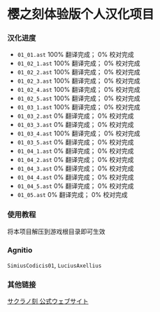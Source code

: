 # 樱之刻体验版个人汉化项目

### 汉化进度

- `01_01.ast` 100% 翻译完成； 0% 校对完成
- `01_02_1.ast` 100% 翻译完成； 0% 校对完成
- `01_02_2.ast` 100% 翻译完成； 0% 校对完成
- `01_02_3.ast` 100% 翻译完成； 0% 校对完成
- `01_02_4.ast` 100% 翻译完成； 0% 校对完成
- `01_02_5.ast` 100% 翻译完成； 0% 校对完成
- `01_03_1.ast` 100% 翻译完成； 0% 校对完成
- `01_03_2.ast` 0% 翻译完成； 0% 校对完成
- `01_03_3.ast` 0% 翻译完成； 0% 校对完成
- `01_03_4.ast` 100% 翻译完成； 0% 校对完成
- `01_03_5.ast` 0% 翻译完成； 0% 校对完成
- `01_04_1.ast` 0% 翻译完成； 0% 校对完成
- `01_04_2.ast` 0% 翻译完成； 0% 校对完成
- `01_04_3.ast` 0% 翻译完成； 0% 校对完成
- `01_04_4.ast` 0% 翻译完成； 0% 校对完成
- `01_04_5.ast` 0% 翻译完成； 0% 校对完成
- `01_05.ast` 0% 翻译完成； 0% 校对完成

### 使用教程

将本项目解压到游戏根目录即可生效

### Agnitio

`SimiusCodicis01`, `LuciusAxellius`

### 其他链接

[サクラノ刻 公式ウェブサイト](https://www.makura-soft.com/sakuranotoki/)
